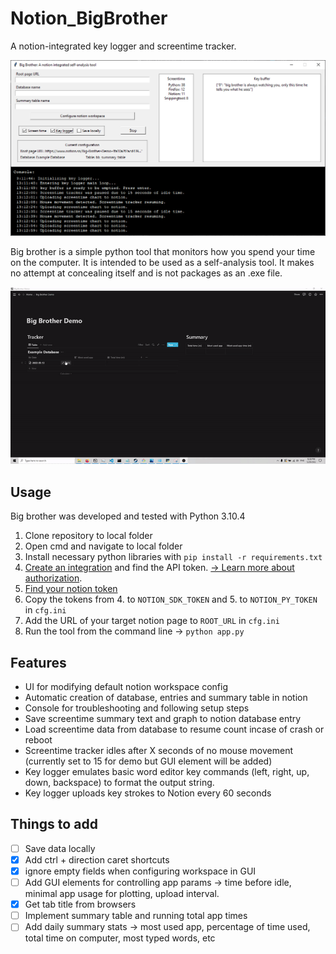 # Notion_BigBrother
A notion-integrated key logger and screentime tracker.

![bigbrother_gui](imgs/gui.PNG)

Big brother is a simple python tool that monitors how you spend your time on the computer. It is intended to be used as a self-analysis tool. It makes no attempt at concealing itself and is not packages as an .exe file. 

![notion_demo](imgs/notion_demo.gif)

## Usage
Big brother was developed and tested with Python 3.10.4

1. Clone repository to local folder
2. Open cmd and navigate to local folder
3. Install necessary python libraries with `pip install -r requirements.txt`
4. [Create an integration](https://www.notion.com/my-integrations) and find the API token. [→ Learn more about authorization](https://developers.notion.com/docs/authorization).
5. [Find your notion token](https://www.notion.so/Find-Your-Notion-Token-5da17a8df27a4fb290e9e3b5d9ba89c4)
6. Copy the tokens from 4. to `NOTION_SDK_TOKEN` and 5. to `NOTION_PY_TOKEN` in `cfg.ini`
7. Add the URL of your target notion page to `ROOT_URL` in `cfg.ini`
8. Run the tool from the command line -> `python app.py` 

## Features
- UI for modifying default notion workspace config
- Automatic creation of database, entries and summary table in notion
- Console for troubleshooting and following setup steps
- Save screentime summary text and graph to notion database entry
- Load screentime data from database to resume count incase of crash or reboot
- Screentime tracker idles after X seconds of no mouse movement (currently set to 15 for demo but GUI element will be added)
-  Key logger emulates basic word editor key commands (left, right, up, down, backspace) to format the output string. 
-  Key logger uploads key strokes to Notion every 60 seconds

## Things to add
- [ ] Save data locally
- [x] Add ctrl + direction caret shortcuts
- [x] ignore empty fields when configuring workspace in GUI
- [ ] Add GUI elements for controlling app params -> time before idle, minimal app usage for plotting, upload interval.
- [x] Get tab title from browsers
- [ ] Implement summary table and running total app times
- [ ] Add daily summary stats -> most used app, percentage of time used, total time on computer, most typed words, etc 
